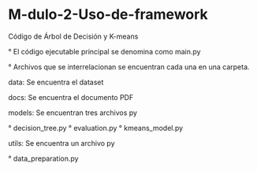 # M-dulo-2-Uso-de-framework

Código de Árbol de Decisión y K-means

° El código ejecutable principal se denomina como main.py

° Archivos que se interrelacionan se encuentran cada una en una carpeta.

data: Se encuentra el dataset

docs: Se encuentra el documento PDF

models: Se encuentran tres archivos py

  ° decision_tree.py
  ° evaluation.py
  ° kmeans_model.py

utils: Se encuentra un archivo py

  ° data_preparation.py
